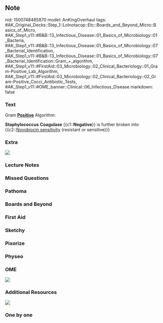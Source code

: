 ## Note
nid: 1500748485870
model: AnKingOverhaul
tags: #AK_Original_Decks::Step_1::Lolnotacop::Etc::Boards_and_Beyond_Micro::Basics_of_Micro, #AK_Step1_v11::#B&B::13_Infectious_Disease::01_Basics_of_Microbiology::01_Bacteria, #AK_Step1_v11::#B&B::13_Infectious_Disease::01_Basics_of_Microbiology::07_Bacterial_Identification, #AK_Step1_v11::#B&B::13_Infectious_Disease::01_Basics_of_Microbiology::07_Bacterial_Identification::Gram_+_algorithm, #AK_Step1_v11::#FirstAid::03_Microbiology::02_Clinical_Bacteriology::01_Gram-Positive_Lab_Algorithm, #AK_Step1_v11::#FirstAid::03_Microbiology::02_Clinical_Bacteriology::02_Gram-Positive_Cocci_Antibiotic_Tests, #AK_Step1_v11::#OME_banner::Clinical::06_Infectious_Disease
markdown: false

### Text
Gram <b><u>Positive</u></b> Algorithm:
<div>
  <b>Staphylococcus</b> <b>Coagulase</b> {{c1::<b>Negative</b>}} is
  further broken into {{c2::<u>Novobiocin sensitivity</u>
  (resistant or sensitive)}}
</div>

### Extra
<div><img src="paste-63428077028035.jpg"></div>

### Lecture Notes


### Missed Questions


### Pathoma


### Boards and Beyond


### First Aid


### Sketchy


### Pixorize


### Physeo


### OME
<div class="ome-widget">
  <a href=
  "https://onlinemeded.org/spa/infectious-disease?ref=anki"><img src="_OME_AnkiFlashcards_Topic_3.png"></a>
</div>

### Additional Resources
<img src="big_5ba366e7b8cfe.jpg">

### One by one

